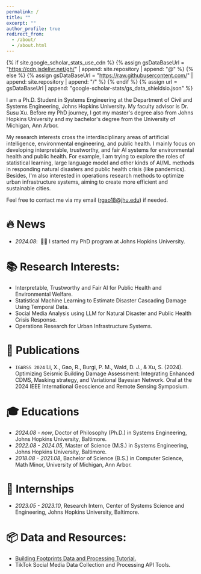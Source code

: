 ```yaml
---
permalink: /
title: ""
excerpt: ""
author_profile: true
redirect_from: 
  - /about/
  - /about.html
---
```


{% if site.google_scholar_stats_use_cdn %}
{% assign gsDataBaseUrl = "https://cdn.jsdelivr.net/gh/" | append: site.repository | append: "@" %}
{% else %}
{% assign gsDataBaseUrl = "https://raw.githubusercontent.com/" | append: site.repository | append: "/" %}
{% endif %}
{% assign url = gsDataBaseUrl | append: "google-scholar-stats/gs_data_shieldsio.json" %}

<span class='anchor' id='about-me'></span>

I am a Ph.D. Student in Systems Engineering at the Department of Civil and Systems Engineering, Johns Hopkins University. My faculty advisor is Dr. Susu Xu. Before my PhD journey, I got my master's degree also from Johns Hopkins University and my bachelor's degree from the University of Michigan, Ann Arbor. 

My research interests cross the interdisciplinary areas of artificial intelligence, environmental engineering, and public health. I mainly focus on developing interpretable, trustworthy, and fair AI systems for environmental health and public health. For example, I am trying to explore the roles of statistical learning, large language model and other kinds of AI/ML methods in responding natural disasters and public health crisis (like pandemics). Besides, I'm also interested in operations research methods to optimize urban infrastructure systems, aiming to create more efficient and sustainable cities.

Feel free to contact me via my email (rgao18@jhu.edu) if needed.

# 🔥 News
- *2024.08*: &nbsp;🎉🎉 I started my PhD program at Johns Hopkins University. 

# 📚 Research Interests:
- Interpretable, Trustworthy and Fair AI for Public Health and Environmental Welfare.
- Statistical Machine Learning to Estimate Disaster Cascading Damage Using Temporal Data.
- Social Media Analysis using LLM for Natural Disaster and Public Health Crisis Response.
- Operations Research for Urban Infrastructure Systems.

# 📝 Publications 

- ``IGARSS 2024`` Li, X., Gao, R., Burgi, P. M., Wald, D. J., & Xu, S. (2024). Optimizing Seismic Building Damage Assessment: Integrating Enhanced CDMS, Masking strategy, and Variational Bayesian Network. Oral at the 2024 IEEE International Geoscience and Remote Sensing Symposium.


# 🎓 Educations
- *2024.08 - now*, Doctor of Philosophy (Ph.D.) in Systems Engineering, Johns Hopkins University, Baltimore. 
- *2022.08 - 2024.05*, Master of Science (M.S.) in Systems Engineering, Johns Hopkins University, Baltimore. 
- *2018.08 - 2021.08*, Bachelor of Science (B.S.) in Computer Science, Math Minor, University of Michigan, Ann Arbor. 


# 💼 Internships
- *2023.05 - 2023.10*, Research Intern, Center of Systems Science and Engineering, Johns Hopkins University, Baltimore.

# 📦 Data and Resources:
- [Building Footprints Data and Processing Tutorial.](https://github.com/SusuXu/Building-Footprints-Merging-and-Improvement)
- TikTok Social Media Data Collection and Processing API Tools.
